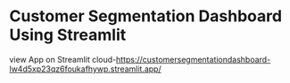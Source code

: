 # Customer Segmentation Dashboard Using Streamlit 
 view App on Streamlit cloud-https://customersegmentationdashboard-lw4d5xp23qz6foukafhywp.streamlit.app/
